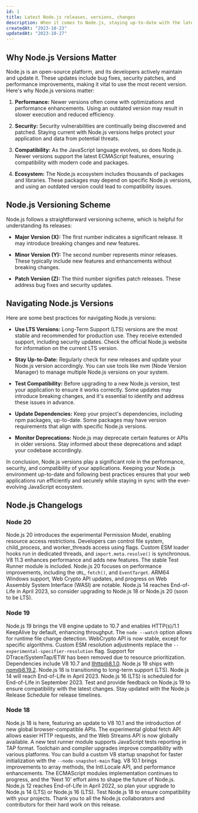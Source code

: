 ```yaml
---
id: 1
title: Latest Node.js releases, versions, changes
description: When it comes to Node.js, staying up-to-date with the latest versions is crucial for optimizing your web applications. Node.js is a runtime environment that executes JavaScript code on the server side, making it an essential component for building scalable and high-performance applications.
createdAt: "2023-10-23"
updatedAt: "2023-10-27"
---
```


## Why Node.js Versions Matter

Node.js is an open-source platform, and its developers actively maintain and update it. These updates include bug fixes, security patches, and performance improvements, making it vital to use the most recent version. Here's why Node.js versions matter:

1. **Performance:** Newer versions often come with optimizations and performance enhancements. Using an outdated version may result in slower execution and reduced efficiency.

2. **Security:** Security vulnerabilities are continually being discovered and patched. Staying current with Node.js versions helps protect your application and data from potential threats.

3. **Compatibility:** As the JavaScript language evolves, so does Node.js. Newer versions support the latest ECMAScript features, ensuring compatibility with modern code and packages.

4. **Ecosystem:** The Node.js ecosystem includes thousands of packages and libraries. These packages may depend on specific Node.js versions, and using an outdated version could lead to compatibility issues.

## Node.js Versioning Scheme

Node.js follows a straightforward versioning scheme, which is helpful for understanding its releases:

- **Major Version (X):** The first number indicates a significant release. It may introduce breaking changes and new features.

- **Minor Version (Y):** The second number represents minor releases. These typically include new features and enhancements without breaking changes.

- **Patch Version (Z):** The third number signifies patch releases. These address bug fixes and security updates.

## Navigating Node.js Versions

Here are some best practices for navigating Node.js versions:

- **Use LTS Versions:** Long-Term Support (LTS) versions are the most stable and recommended for production use. They receive extended support, including security updates. Check the official Node.js website for information on the current LTS version.

- **Stay Up-to-Date:** Regularly check for new releases and update your Node.js version accordingly. You can use tools like nvm (Node Version Manager) to manage multiple Node.js versions on your system.

- **Test Compatibility:** Before upgrading to a new Node.js version, test your application to ensure it works correctly. Some updates may introduce breaking changes, and it's essential to identify and address these issues in advance.

- **Update Dependencies:** Keep your project's dependencies, including npm packages, up-to-date. Some packages may have version requirements that align with specific Node.js versions.

- **Monitor Deprecations:** Node.js may deprecate certain features or APIs in older versions. Stay informed about these deprecations and adapt your codebase accordingly.

In conclusion, Node.js versions play a significant role in the performance, security, and compatibility of your applications. Keeping your Node.js environment up-to-date and following best practices ensures that your web applications run efficiently and securely while staying in sync with the ever-evolving JavaScript ecosystem.

## Node.js Changelogs

### Node 20

Node.js 20 introduces the experimental Permission Model, enabling resource access restrictions. Developers can control file system, child_process, and worker_threads access using flags. Custom ESM loader hooks run in dedicated threads, and `import.meta.resolve()` is synchronous. V8 11.3 enhances performance and adds new features. The stable Test Runner module is included. Node.js 20 focuses on performance improvements, including the `URL`, `fetch()`, and `EventTarget`. ARM64 Windows support, Web Crypto API updates, and progress on Web Assembly System Interface (WASI) are notable. Node.js 14 reaches End-of-Life in April 2023, so consider upgrading to Node.js 18 or Node.js 20 (soon to be LTS).

### Node 19

Node.js 19 brings the V8 engine update to 10.7 and enables HTTP(s)/1.1 KeepAlive by default, enhancing throughput. The `node --watch` option allows for runtime file change detection. WebCrypto API is now stable, except for specific algorithms. Custom ESM resolution adjustments replace the `--experimental-specifier-resolution` flag. Support for DTrace/SystemTap/ETW has been removed due to resource prioritization. Dependencies include V8 10.7 and llhttp@8.1.0. Node.js 19 ships with npm@8.19.2. Node.js 18 is transitioning to long-term support (LTS). Node.js 14 will reach End-of-Life in April 2023. Node.js 16 (LTS) is scheduled for End-of-Life in September 2023. Test and provide feedback on Node.js 19 to ensure compatibility with the latest changes. Stay updated with the Node.js Release Schedule for release timelines.

### Node 18

Node.js 18 is here, featuring an update to V8 10.1 and the introduction of new global browser-compatible APIs. The experimental global fetch API allows easier HTTP requests, and the Web Streams API is now globally available. A new test runner module supports JavaScript tests reporting in TAP format. Toolchain and compiler upgrades improve compatibility with various platforms. You can build a custom V8 startup snapshot for faster initialization with the `--node-snapshot-main` flag. V8 10.1 brings improvements to array methods, the Intl.Locale API, and performance enhancements. The ECMAScript modules implementation continues to progress, and the 'Next 10' effort aims to shape the future of Node.js. Node.js 12 reaches End-of-Life in April 2022, so plan your upgrade to Node.js 14 (LTS) or Node.js 16 (LTS). Test Node.js 18 to ensure compatibility with your projects. Thank you to all the Node.js collaborators and contributors for their hard work on this release.

